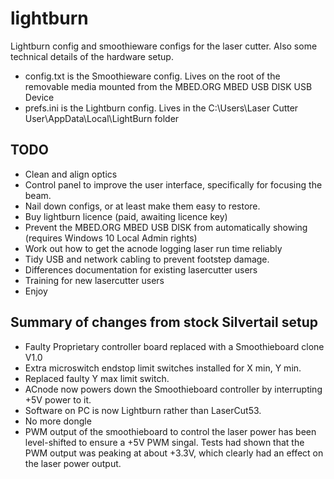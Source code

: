 # lightburn
Lightburn config and smoothieware configs for the laser cutter. Also some technical details of the hardware setup.

* config.txt is the Smoothieware config. Lives on the root of the removable media mounted from the MBED.ORG MBED USB DISK USB Device
* prefs.ini is the Lightburn config. Lives in the C:\Users\Laser Cutter User\AppData\Local\LightBurn folder

## TODO

* Clean and align optics
* Control panel to improve the user interface, specifically for focusing the beam.
* Nail down configs, or at least make them easy to restore.
* Buy lightburn licence (paid, awaiting licence key)
* Prevent the MBED.ORG MBED USB DISK from automatically showing (requires Windows 10 Local Admin rights)
* Work out how to get the acnode logging laser run time reliably
* Tidy USB and network cabling to prevent footstep damage.
* Differences documentation for existing lasercutter users
* Training for new lasercutter users
* Enjoy

## Summary of changes from stock Silvertail setup

* Faulty Proprietary controller board replaced with a Smoothieboard clone V1.0
* Extra microswitch endstop limit switches installed for X min, Y min.
* Replaced faulty Y max limit switch.
* ACnode now powers down the Smoothieboard controller by interrupting +5V power to it.
* Software on PC is now Lightburn rather than LaserCut53.
* No more dongle
* PWM output of the smoothieboard to control the laser power has been level-shifted to ensure a +5V PWM singal. Tests had shown that the PWM output was peaking at about +3.3V, which clearly had an effect on the laser power output.
